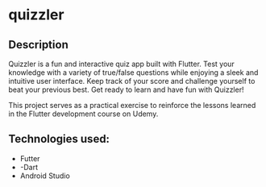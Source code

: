 # quizzler

## Description
Quizzler is a fun and interactive quiz app built with Flutter. Test your knowledge with a variety of true/false questions while enjoying a sleek and intuitive user interface. Keep track of your score and challenge yourself to beat your previous best. Get ready to learn and have fun with Quizzler!

This project serves as a practical exercise to reinforce the lessons learned in the Flutter development course on Udemy.

## Technologies used: 
- Futter
- -Dart
- Android Studio


